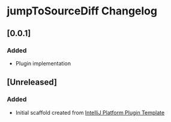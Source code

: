 <!-- Keep a Changelog guide -> https://keepachangelog.com -->

# jumpToSourceDiff Changelog
## [0.0.1]
### Added
- Plugin implementation
## [Unreleased]
### Added
- Initial scaffold created from [IntelliJ Platform Plugin Template](https://github.com/JetBrains/intellij-platform-plugin-template)

